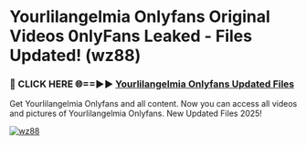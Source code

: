 # Yourlilangelmia Onlyfans Original Videos 0nlyFans Leaked - Files Updated! (wz88)

<h3>🔴 CLICK HERE 🌐==►► <a href="https://tinyurl.com/ehrbuxhb" rel="nofollow">Yourlilangelmia Onlyfans Updated Files</a></h3>

Get Yourlilangelmia Onlyfans and all content. Now you can access all videos and pictures of Yourlilangelmia Onlyfans. New Updated Files 2025!

[![wz88](https://i.imgur.com/lVYEuWS.gif)](https://tinyurl.com/ehrbuxhb)
